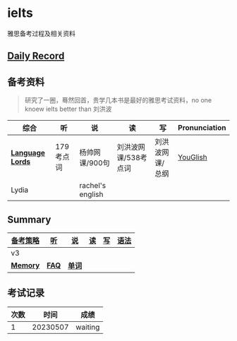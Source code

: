 # ielts

雅思备考过程及相关资料

## [Daily Record](record/daily/index.md)

## 备考资料

> 研究了一圈，蓦然回首，贵学几本书是最好的雅思考试资料，no one knoew ielts better than 刘洪波

| 综合                                                         | 听        | 说               | 读                   | 写              | Pronunciation                     |
| ------------------------------------------------------------ | --------- | ---------------- | -------------------- | --------------- | --------------------------------- |
| **[Language Lords](https://www.youtube.com/@languagelords)** | 179考点词 | 杨帅网课/900句   | 刘洪波网课/538考点词 | 刘洪波网课/总纲 | [YouGlish](https://youglish.com/) |
| Lydia                                                        |           | rachel's english |                      |                 |                                   |

## Summary

| [备考策略](record/summary/strategy.md) | [听](record/summary/listening.md) | [说](record/summary/speaking.md)         | [读](record/summary/reading.md) | [写](record/summary/writing.md) | [语法](record/summary/grammar.md) |
| -------------------------------------- | --------------------------------- | ---------------------------------------- | ------------------------------- | ------------------------------- | --------------------------------- |
| v3                                     |                                   |                                          |                                 |                                 |                                   |
| [**Memory**](record/summary/memory.md) | **[FAQ](record/summary/FAQ.md)**  | **[单词](record/summary/vocabulary.md)** |                                 |                                 |                                   |

## 考试记录

| 次数 | 时间     | 成绩    |
| ---- | -------- | ------- |
| 1    | 20230507 | waiting |

